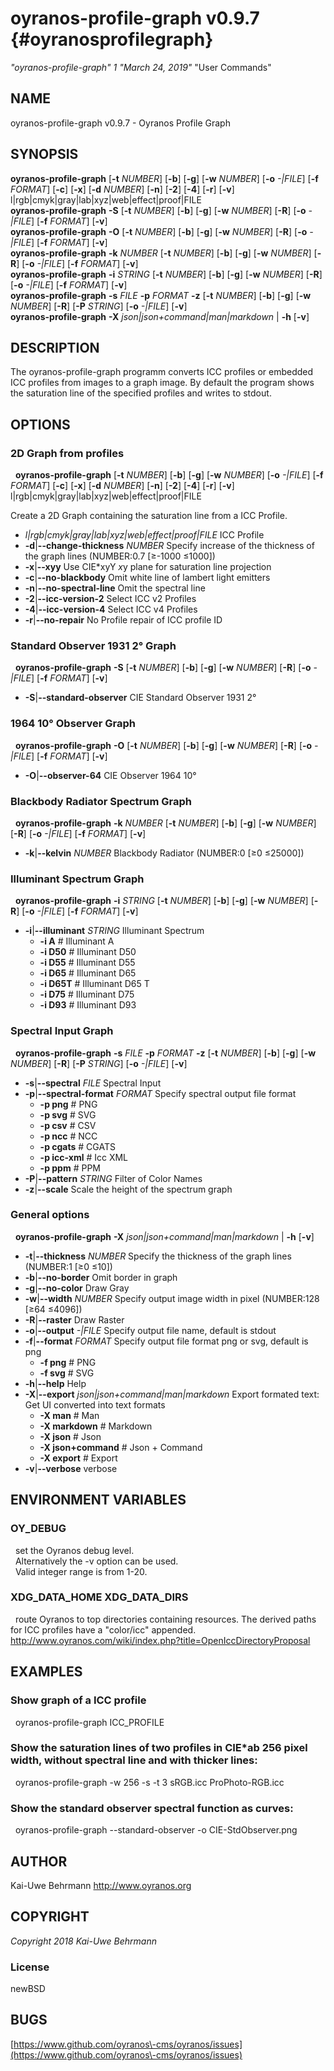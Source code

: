 # oyranos\-profile\-graph v0.9.7 {#oyranosprofilegraph}
*"oyranos\-profile\-graph"* *1* *"March 24, 2019"* "User Commands"
## NAME
oyranos\-profile\-graph v0.9.7 \- Oyranos Profile Graph
## SYNOPSIS
**oyranos\-profile\-graph** [<strong>\-t</strong> *NUMBER*] [<strong>\-b</strong>] [<strong>\-g</strong>] [<strong>\-w</strong> *NUMBER*] [<strong>\-o</strong> *\-|FILE*] [<strong>\-f</strong> *FORMAT*] [<strong>\-c</strong>] [<strong>\-x</strong>] [<strong>\-d</strong> *NUMBER*] [<strong>\-n</strong>] [<strong>\-2</strong>] [<strong>\-4</strong>] [<strong>\-r</strong>] [<strong>\-v</strong>] l|rgb|cmyk|gray|lab|xyz|web|effect|proof|FILE
<br />
**oyranos\-profile\-graph** <strong>\-S</strong> [<strong>\-t</strong> *NUMBER*] [<strong>\-b</strong>] [<strong>\-g</strong>] [<strong>\-w</strong> *NUMBER*] [<strong>\-R</strong>] [<strong>\-o</strong> *\-|FILE*] [<strong>\-f</strong> *FORMAT*] [<strong>\-v</strong>]
<br />
**oyranos\-profile\-graph** <strong>\-O</strong> [<strong>\-t</strong> *NUMBER*] [<strong>\-b</strong>] [<strong>\-g</strong>] [<strong>\-w</strong> *NUMBER*] [<strong>\-R</strong>] [<strong>\-o</strong> *\-|FILE*] [<strong>\-f</strong> *FORMAT*] [<strong>\-v</strong>]
<br />
**oyranos\-profile\-graph** <strong>\-k</strong> *NUMBER* [<strong>\-t</strong> *NUMBER*] [<strong>\-b</strong>] [<strong>\-g</strong>] [<strong>\-w</strong> *NUMBER*] [<strong>\-R</strong>] [<strong>\-o</strong> *\-|FILE*] [<strong>\-f</strong> *FORMAT*] [<strong>\-v</strong>]
<br />
**oyranos\-profile\-graph** <strong>\-i</strong> *STRING* [<strong>\-t</strong> *NUMBER*] [<strong>\-b</strong>] [<strong>\-g</strong>] [<strong>\-w</strong> *NUMBER*] [<strong>\-R</strong>] [<strong>\-o</strong> *\-|FILE*] [<strong>\-f</strong> *FORMAT*] [<strong>\-v</strong>]
<br />
**oyranos\-profile\-graph** <strong>\-s</strong> *FILE* <strong>\-p</strong> *FORMAT* <strong>\-z</strong> [<strong>\-t</strong> *NUMBER*] [<strong>\-b</strong>] [<strong>\-g</strong>] [<strong>\-w</strong> *NUMBER*] [<strong>\-R</strong>] [<strong>\-P</strong> *STRING*] [<strong>\-o</strong> *\-|FILE*] [<strong>\-v</strong>]
<br />
**oyranos\-profile\-graph** <strong>\-X</strong> *json|json+command|man|markdown* | <strong>\-h</strong> [<strong>\-v</strong>]
## DESCRIPTION
The  oyranos\-profile\-graph programm converts ICC profiles or embedded ICC profiles from images to a graph image. By default the program shows the saturation line of the specified profiles and writes to stdout.
## OPTIONS
### 2D Graph from profiles
&nbsp;&nbsp;**oyranos\-profile\-graph** [<strong>\-t</strong> *NUMBER*] [<strong>\-b</strong>] [<strong>\-g</strong>] [<strong>\-w</strong> *NUMBER*] [<strong>\-o</strong> *\-|FILE*] [<strong>\-f</strong> *FORMAT*] [<strong>\-c</strong>] [<strong>\-x</strong>] [<strong>\-d</strong> *NUMBER*] [<strong>\-n</strong>] [<strong>\-2</strong>] [<strong>\-4</strong>] [<strong>\-r</strong>] [<strong>\-v</strong>] l|rgb|cmyk|gray|lab|xyz|web|effect|proof|FILE

Create a 2D Graph containing the saturation line from a ICC Profile.

*  *l|rgb|cmyk|gray|lab|xyz|web|effect|proof|FILE*	ICC Profile
* <strong>\-d</strong>|<strong>\-\-change\-thickness</strong> *NUMBER*	Specify increase of the thickness of the graph lines (NUMBER:0.7 [≥\-1000 ≤1000])
* <strong>\-x</strong>|<strong>\-\-xyy</strong>	Use CIE*xyY *x*y plane for saturation line projection
* <strong>\-c</strong>|<strong>\-\-no\-blackbody</strong>	Omit white line of lambert light emitters
* <strong>\-n</strong>|<strong>\-\-no\-spectral\-line</strong>	Omit the spectral line
* <strong>\-2</strong>|<strong>\-\-icc\-version\-2</strong>	Select ICC v2 Profiles
* <strong>\-4</strong>|<strong>\-\-icc\-version\-4</strong>	Select ICC v4 Profiles
* <strong>\-r</strong>|<strong>\-\-no\-repair</strong>	No Profile repair of ICC profile ID

### Standard Observer 1931 2° Graph
&nbsp;&nbsp;**oyranos\-profile\-graph** <strong>\-S</strong> [<strong>\-t</strong> *NUMBER*] [<strong>\-b</strong>] [<strong>\-g</strong>] [<strong>\-w</strong> *NUMBER*] [<strong>\-R</strong>] [<strong>\-o</strong> *\-|FILE*] [<strong>\-f</strong> *FORMAT*] [<strong>\-v</strong>]

* <strong>\-S</strong>|<strong>\-\-standard\-observer</strong>	CIE Standard Observer 1931 2°

### 1964 10° Observer Graph
&nbsp;&nbsp;**oyranos\-profile\-graph** <strong>\-O</strong> [<strong>\-t</strong> *NUMBER*] [<strong>\-b</strong>] [<strong>\-g</strong>] [<strong>\-w</strong> *NUMBER*] [<strong>\-R</strong>] [<strong>\-o</strong> *\-|FILE*] [<strong>\-f</strong> *FORMAT*] [<strong>\-v</strong>]

* <strong>\-O</strong>|<strong>\-\-observer\-64</strong>	CIE Observer 1964 10°

### Blackbody Radiator Spectrum Graph
&nbsp;&nbsp;**oyranos\-profile\-graph** <strong>\-k</strong> *NUMBER* [<strong>\-t</strong> *NUMBER*] [<strong>\-b</strong>] [<strong>\-g</strong>] [<strong>\-w</strong> *NUMBER*] [<strong>\-R</strong>] [<strong>\-o</strong> *\-|FILE*] [<strong>\-f</strong> *FORMAT*] [<strong>\-v</strong>]

* <strong>\-k</strong>|<strong>\-\-kelvin</strong> *NUMBER*	Blackbody Radiator (NUMBER:0 [≥0 ≤25000])

### Illuminant Spectrum Graph
&nbsp;&nbsp;**oyranos\-profile\-graph** <strong>\-i</strong> *STRING* [<strong>\-t</strong> *NUMBER*] [<strong>\-b</strong>] [<strong>\-g</strong>] [<strong>\-w</strong> *NUMBER*] [<strong>\-R</strong>] [<strong>\-o</strong> *\-|FILE*] [<strong>\-f</strong> *FORMAT*] [<strong>\-v</strong>]

* <strong>\-i</strong>|<strong>\-\-illuminant</strong> *STRING*	Illuminant Spectrum
   * <strong>\-i A</strong>		# Illuminant A
   * <strong>\-i D50</strong>		# Illuminant D50
   * <strong>\-i D55</strong>		# Illuminant D55
   * <strong>\-i D65</strong>		# Illuminant D65
   * <strong>\-i D65T</strong>		# Illuminant D65 T
   * <strong>\-i D75</strong>		# Illuminant D75
   * <strong>\-i D93</strong>		# Illuminant D93

### Spectral Input Graph
&nbsp;&nbsp;**oyranos\-profile\-graph** <strong>\-s</strong> *FILE* <strong>\-p</strong> *FORMAT* <strong>\-z</strong> [<strong>\-t</strong> *NUMBER*] [<strong>\-b</strong>] [<strong>\-g</strong>] [<strong>\-w</strong> *NUMBER*] [<strong>\-R</strong>] [<strong>\-P</strong> *STRING*] [<strong>\-o</strong> *\-|FILE*] [<strong>\-v</strong>]

* <strong>\-s</strong>|<strong>\-\-spectral</strong> *FILE*	Spectral Input
* <strong>\-p</strong>|<strong>\-\-spectral\-format</strong> *FORMAT*	Specify spectral output file format
   * <strong>\-p png</strong>		# PNG
   * <strong>\-p svg</strong>		# SVG
   * <strong>\-p csv</strong>		# CSV
   * <strong>\-p ncc</strong>		# NCC
   * <strong>\-p cgats</strong>		# CGATS
   * <strong>\-p icc\-xml</strong>		# Icc XML
   * <strong>\-p ppm</strong>		# PPM
* <strong>\-P</strong>|<strong>\-\-pattern</strong> *STRING*	Filter of Color Names
* <strong>\-z</strong>|<strong>\-\-scale</strong>	Scale the height of the spectrum graph

### General options
&nbsp;&nbsp;**oyranos\-profile\-graph** <strong>\-X</strong> *json|json+command|man|markdown* | <strong>\-h</strong> [<strong>\-v</strong>]

* <strong>\-t</strong>|<strong>\-\-thickness</strong> *NUMBER*	Specify the thickness of the graph lines (NUMBER:1 [≥0 ≤10])
* <strong>\-b</strong>|<strong>\-\-no\-border</strong>	Omit border in graph
* <strong>\-g</strong>|<strong>\-\-no\-color</strong>	Draw Gray
* <strong>\-w</strong>|<strong>\-\-width</strong> *NUMBER*	Specify output image width in pixel (NUMBER:128 [≥64 ≤4096])
* <strong>\-R</strong>|<strong>\-\-raster</strong>	Draw Raster
* <strong>\-o</strong>|<strong>\-\-output</strong> *\-|FILE*	Specify output file name, default is stdout
* <strong>\-f</strong>|<strong>\-\-format</strong> *FORMAT*	Specify output file format png or svg, default is png
   * <strong>\-f png</strong>		# PNG
   * <strong>\-f svg</strong>		# SVG
* <strong>\-h</strong>|<strong>\-\-help</strong>	Help
* <strong>\-X</strong>|<strong>\-\-export</strong> *json|json+command|man|markdown*	Export formated text: Get UI converted into text formats
   * <strong>\-X man</strong>		# Man
   * <strong>\-X markdown</strong>		# Markdown
   * <strong>\-X json</strong>		# Json
   * <strong>\-X json+command</strong>		# Json + Command
   * <strong>\-X export</strong>		# Export
* <strong>\-v</strong>|<strong>\-\-verbose</strong>	verbose

## ENVIRONMENT VARIABLES
### OY\_DEBUG
&nbsp;&nbsp;set the Oyranos debug level.
  <br />
&nbsp;&nbsp;Alternatively the \-v option can be used.
  <br />
&nbsp;&nbsp;Valid integer range is from 1\-20.
### XDG\_DATA\_HOME XDG\_DATA\_DIRS
&nbsp;&nbsp;route Oyranos to top directories containing resources. The derived paths for ICC profiles have a "color/icc" appended. http://www.oyranos.com/wiki/index.php?title=OpenIccDirectoryProposal
## EXAMPLES
### Show graph of a ICC profile
&nbsp;&nbsp;oyranos\-profile\-graph ICC\_PROFILE
### Show the saturation lines of two profiles in CIE*ab 256 pixel width, without spectral line and with thicker lines:
&nbsp;&nbsp;oyranos\-profile\-graph \-w 256 \-s \-t 3 sRGB.icc ProPhoto\-RGB.icc
### Show the standard observer spectral function as curves:
&nbsp;&nbsp;oyranos\-profile\-graph \-\-standard\-observer \-o CIE\-StdObserver.png
## AUTHOR
Kai\-Uwe Behrmann http://www.oyranos.org
## COPYRIGHT
*Copyright 2018 Kai\-Uwe Behrmann*


### License
newBSD
## BUGS
[https://www.github.com/oyranos\-cms/oyranos/issues](https://www.github.com/oyranos\-cms/oyranos/issues)

